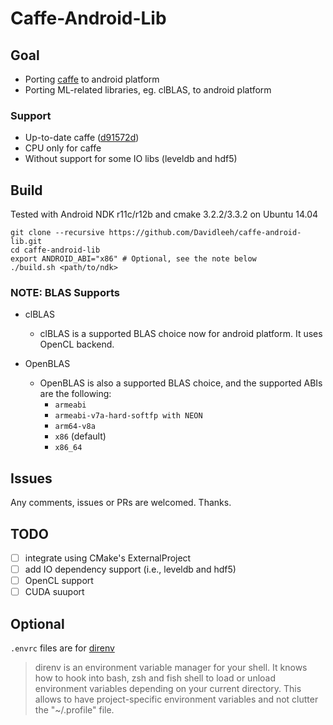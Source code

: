Caffe-Android-Lib
===============
## Goal
* Porting [caffe](https://github.com/BVLC/caffe) to android platform
* Porting ML-related libraries, eg. clBLAS, to android platform

### Support
* Up-to-date caffe ([d91572d](https://github.com/BVLC/caffe/commit/d91572da2ea5e63c9eaacaf013dfbcbc0ada5f67))
* CPU only for caffe
* Without support for some IO libs (leveldb and hdf5)

## Build
Tested with Android NDK r11c/r12b and cmake 3.2.2/3.3.2 on Ubuntu 14.04

```shell
git clone --recursive https://github.com/Davidleeh/caffe-android-lib.git
cd caffe-android-lib
export ANDROID_ABI="x86" # Optional, see the note below
./build.sh <path/to/ndk>
```

### NOTE: BLAS Supports
- clBLAS
  - clBLAS is a supported BLAS choice now for android platform. It uses OpenCL backend.

- OpenBLAS
  - OpenBLAS is also a supported BLAS choice, and the supported ABIs are the following:
    - `armeabi`
    - `armeabi-v7a-hard-softfp with NEON`
    - `arm64-v8a` 
    - `x86` (default)
    - `x86_64`

## Issues

Any comments, issues or PRs are welcomed.
Thanks.

## TODO
- [ ] integrate using CMake's ExternalProject
- [ ] add IO dependency support (i.e., leveldb and hdf5)
- [ ] OpenCL support
- [ ] CUDA suuport

## Optional
`.envrc` files are for [direnv](http://direnv.net/)
> direnv is an environment variable manager for your shell. It knows how to hook into bash, zsh and fish shell to load or unload environment variables depending on your current directory. This allows to have project-specific environment variables and not clutter the "~/.profile" file.
